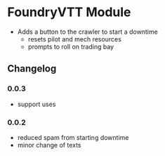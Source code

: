 
# FoundryVTT Module

- Adds a button to the crawler to start a downtime
  - resets pilot and mech resources
  - prompts to roll on trading bay

## Changelog

### 0.0.3
- support uses

### 0.0.2
  - reduced spam from starting downtime
  - minor change of texts